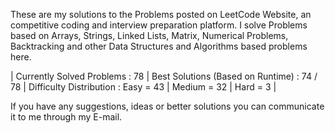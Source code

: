 These are my solutions to the Problems posted on LeetCode Website, an competitive coding and interview preparation platform. 
I solve Problems based on Arrays, Strings, Linked Lists, Matrix, Numerical Problems, Backtracking and other Data Structures and Algorithms based problems here.

| Currently Solved Problems : 78
| Best Solutions (Based on Runtime) : 74 / 78
| Difficulty Distribution : 
                             Easy = 43
                           | Medium = 32
                           | Hard = 3 | 

If you have any suggestions, ideas or better solutions you can communicate it to me through my E-mail.
